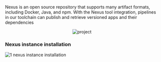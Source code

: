 Nexus is an open source repository that supports many artifact formats, including Docker, Java, and npm. With the Nexus tool integration, pipelines in our toolchain can publish and retrieve versioned apps and their dependencies


<div align="center">

  ![project](https://user-images.githubusercontent.com/58173938/206381668-6823220a-4011-4849-b95a-83009299d68a.png)

</div>

### Nexus instance installation

![1 nexus instance installation](https://user-images.githubusercontent.com/58173938/206381807-42b02ab2-c432-4093-841b-ad6a316438c9.png)

